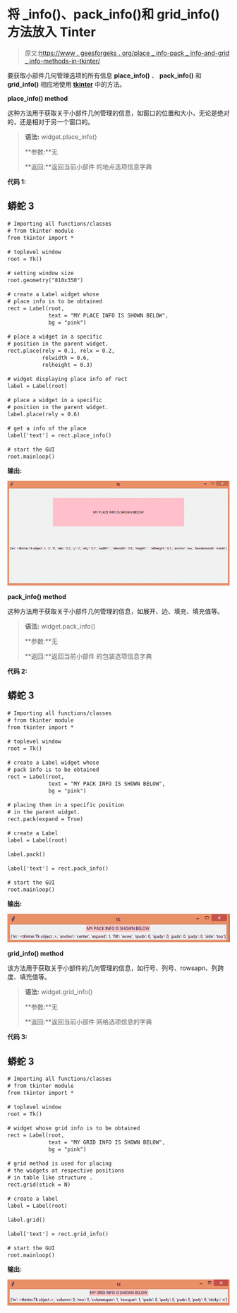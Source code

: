 # 将 _info()、pack_info()和 grid_info()方法放入 Tinter

> 原文:[https://www . geesforgeks . org/place _ info-pack _ info-and-grid _ info-methods-in-tkinter/](https://www.geeksforgeeks.org/place_info-pack_info-and-grid_info-methods-in-tkinter/)

要获取小部件几何管理选项的所有信息 **place_info()** 、 **pack_info()** 和 **grid_info()** 相应地使用 [**tkinter**](https://www.geeksforgeeks.org/python-introduction-to-pyqt5/) 中的方法。

**place_info() method**

这种方法用于获取关于小部件几何管理的信息，如窗口的位置和大小，无论是绝对的，还是相对于另一个窗口的。

> **语法:** widget.place_info()
> 
> **参数:**无
> 
> **返回:**返回当前小部件
> 的地点选项信息字典

**代码 1:**

## 蟒蛇 3

```
# Importing all functions/classes
# from tkinter module 
from tkinter import *

# toplevel window 
root = Tk() 

# setting window size
root.geometry("810x350")

# create a Label widget whose
# place info is to be obtained
rect = Label(root, 
             text = "MY PLACE INFO IS SHOWN BELOW", 
             bg = "pink")

# place a widget in a specific 
# position in the parent widget.
rect.place(rely = 0.1, relx = 0.2,
           relwidth = 0.6, 
           relheight = 0.3)

# widget displaying place info of rect
label = Label(root)

# place a widget in a specific
# position in the parent widget.
label.place(rely = 0.6)

# get a info of the place
label['text'] = rect.place_info()

# start the GUI
root.mainloop() 
```

**输出:**

![place info method working](img/a9ab3b39cdfcb90c6099520874240f44.png)

**pack_info() method**

这种方法用于获取关于小部件几何管理的信息，如展开、边、填充、填充值等。

> **语法:** widget.pack_info()
> 
> **参数:**无
> 
> **返回:**返回当前小部件
> 的包装选项信息字典

**代码 2:**

## 蟒蛇 3

```
# Importing all functions/classes
# from tkinter module 
from tkinter import *

# toplevel window 
root = Tk() 

# create a Label widget whose 
# pack info is to be obtained
rect = Label(root, 
             text = "MY PACK INFO IS SHOWN BELOW",
             bg = "pink")

# placing them in a specific position
# in the parent widget.
rect.pack(expand = True)

# create a Label
label = Label(root)

label.pack()

label['text'] = rect.pack_info()

# start the GUI 
root.mainloop() 
```

**输出:**

![pack info method working](img/e50209e410b053e38aaa5496eab035db.png)

**grid_info() method**

该方法用于获取关于小部件的几何管理的信息，如行号、列号、rowsapn、列跨度、填充值等。

> **语法:** widget.grid_info()
> 
> **参数:**无
> 
> **返回:**返回当前小部件
> 网格选项信息的字典

**代码 3:**

## 蟒蛇 3

```
# Importing all functions/classes 
# from tkinter module 
from tkinter import *

# toplevel window 
root = Tk() 

# widget whose grid info is to be obtained
rect = Label(root, 
             text = "MY GRID INFO IS SHOWN BELOW", 
             bg = "pink")

# grid method is used for placing
# the widgets at respective positions
# in table like structure .
rect.grid(stick = N)

# create a label
label = Label(root)

label.grid()

label['text'] = rect.grid_info()

# start the GUI
root.mainloop() 
```

**输出:**

![grid info method working](img/73e66845ee83a97c5b889e8a44babc30.png)